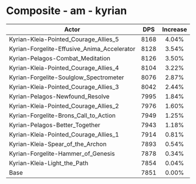 # Composite - am - kyrian
| Actor | DPS | Increase |
|---|:---:|:---:|
|Kyrian-Kleia-Pointed_Courage_Allies_5|8168|4.04%|
|Kyrian-Forgelite-Effusive_Anima_Accelerator|8128|3.54%|
|Kyrian-Pelagos-Combat_Meditation|8126|3.50%|
|Kyrian-Kleia-Pointed_Courage_Allies_4|8104|3.22%|
|Kyrian-Forgelite-Soulglow_Spectrometer|8076|2.87%|
|Kyrian-Kleia-Pointed_Courage_Allies_3|8042|2.44%|
|Kyrian-Pelagos-Newfound_Resolve|7995|1.84%|
|Kyrian-Kleia-Pointed_Courage_Allies_2|7976|1.60%|
|Kyrian-Forgelite-Brons_Call_to_Action|7949|1.25%|
|Kyrian-Pelagos-Better_Together|7943|1.18%|
|Kyrian-Kleia-Pointed_Courage_Allies_1|7914|0.81%|
|Kyrian-Kleia-Spear_of_the_Archon|7893|0.54%|
|Kyrian-Forgelite-Hammer_of_Genesis|7878|0.34%|
|Kyrian-Kleia-Light_the_Path|7854|0.04%|
|Base|7851|0.00%|
